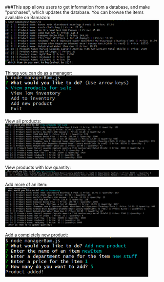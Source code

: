 ###This app allows users to get information from a database, and make "purchases", which updates the database.
You can browse the items available on Bamazon:
![alt text](images/bamazonCustomer.PNG)

Things you can do as a manager:  
![alt text](images/managerBam.PNG)


View all products:
![alt text](images/viewProducts.PNG)


View products with low quantity: 
![alt text](images/viewLow.PNG)


Add more of an item:  
![alt text](images/addInventory.PNG)


Add a completely new product:  
![alt text](images/addNewProduct.PNG)
